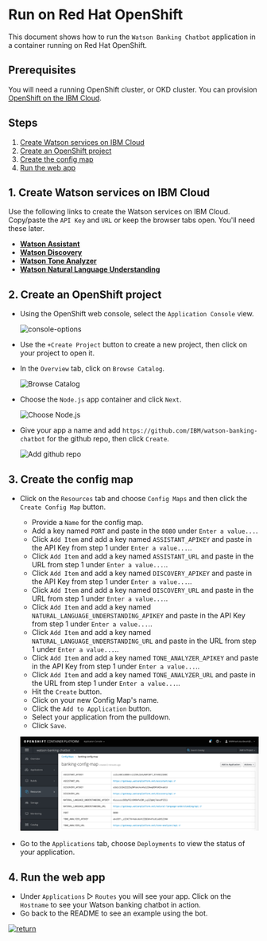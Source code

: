 # Run on Red Hat OpenShift

This document shows how to run the `Watson Banking Chatbot` application in a container running on Red Hat OpenShift.

## Prerequisites

You will need a running OpenShift cluster, or OKD cluster. You can provision [OpenShift on the IBM Cloud](https://cloud.ibm.com/kubernetes/catalog/openshiftcluster).

## Steps

1. [Create Watson services on IBM Cloud](#1-create-watson-services-on-ibm-cloud)
1. [Create an OpenShift project](#2-create-an-openshift-project)
1. [Create the config map](#3-create-the-config-map)
1. [Run the web app](#4-run-the-web-app)

## 1. Create Watson services on IBM Cloud

Use the following links to create the Watson services on IBM Cloud. Copy/paste the `API Key` and `URL` or keep the browser tabs open. You'll need these later.

* [**Watson Assistant**](https://cloud.ibm.com/catalog/services/conversation)
* [**Watson Discovery**](https://cloud.ibm.com/catalog/services/discovery)
* [**Watson Tone Analyzer**](https://cloud.ibm.com/catalog/services/tone-analyzer)
* [**Watson Natural Language Understanding**](https://cloud.ibm.com/catalog/services/natural-language-understanding)

## 2. Create an OpenShift project

* Using the OpenShift web console, select the `Application Console` view.

  ![console-options](https://raw.githubusercontent.com/IBM/pattern-utils/master/openshift/openshift-app-console-option.png)

* Use the `+Create Project` button to create a new project, then click on your project to open it.

* In the `Overview` tab, click on `Browse Catalog`.

  ![Browse Catalog](https://raw.githubusercontent.com/IBM/pattern-utils/master/openshift/openshift-browse-catalog.png)

* Choose the `Node.js` app container and click `Next`.

  ![Choose Node.js](https://raw.githubusercontent.com/IBM/pattern-utils/master/openshift/openshift-choose-nodejs.png)

* Give your app a name and add `https://github.com/IBM/watson-banking-chatbot` for the github repo, then click `Create`.

  ![Add github repo](https://raw.githubusercontent.com/IBM/pattern-utils/master/openshift/openshift-add-github-repo.png)

## 3. Create the config map

* Click on the `Resources` tab and choose `Config Maps` and then click the `Create Config Map` button.
  * Provide a `Name` for the config map.
  * Add a key named `PORT` and paste in the `8080` under `Enter a value...`.
  * Click `Add Item` and add a key named `ASSISTANT_APIKEY` and paste in the API Key from step 1 under `Enter a value...`..
  * Click `Add Item` and add a key named `ASSISTANT_URL` and paste in the URL from step 1 under `Enter a value...`..
  * Click `Add Item` and add a key named `DISCOVERY_APIKEY` and paste in the API Key from step 1 under `Enter a value...`..
  * Click `Add Item` and add a key named `DISCOVERY_URL` and paste in the URL from step 1 under `Enter a value...`..
  * Click `Add Item` and add a key named `NATURAL_LANGUAGE_UNDERSTANDING_APIKEY` and paste in the API Key from step 1 under `Enter a value...`..
  * Click `Add Item` and add a key named `NATURAL_LANGUAGE_UNDERSTANDING_URL` and paste in the URL from step 1 under `Enter a value...`..
  * Click `Add Item` and add a key named `TONE_ANALYZER_APIKEY` and paste in the API Key from step 1 under `Enter a value...`..
  * Click `Add Item` and add a key named `TONE_ANALYZER_URL` and paste in the URL from step 1 under `Enter a value...`..
  * Hit the `Create` button.
  * Click on your new Config Map's name.
  * Click the `Add to Application` button.
  * Select your application from the pulldown.
  * Click `Save`.

  ![config_map.png](images/config_map.png)

* Go to the `Applications` tab, choose `Deployments` to view the status of your application.

## 4. Run the web app

* Under `Applications` ▷ `Routes` you will see your app. Click on the `Hostname` to see your Watson banking chatbot in action.
* Go back to the README to see an example using the bot.

[![return](https://raw.githubusercontent.com/IBM/pattern-utils/master/deploy-buttons/return.png)](https://github.com/IBM/watson-banking-chatbot#sample-output)
